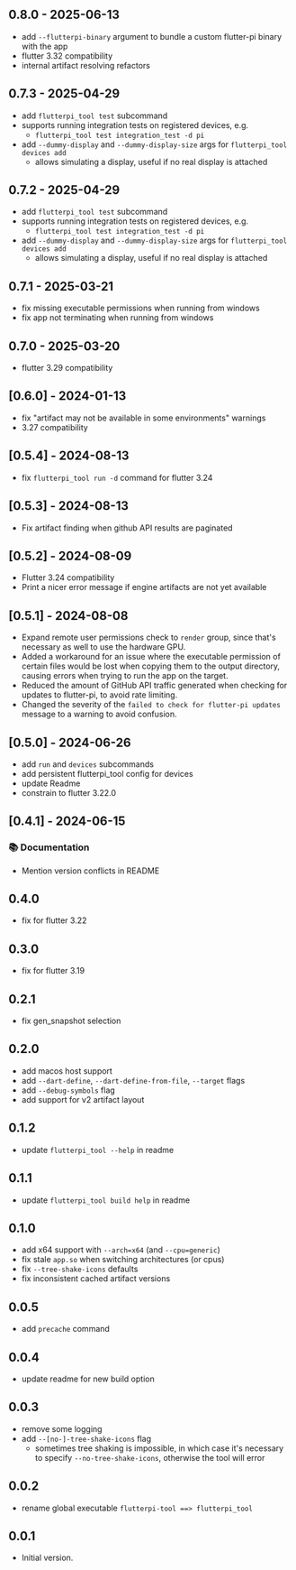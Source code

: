 ## 0.8.0 - 2025-06-13
- add `--flutterpi-binary` argument to bundle a custom flutter-pi binary
  with the app
- flutter 3.32 compatibility
- internal artifact resolving refactors

## 0.7.3 - 2025-04-29
- add `flutterpi_tool test` subcommand
- supports running integration tests on registered devices, e.g.
  - `flutterpi_tool test integration_test -d pi`
- add `--dummy-display` and `--dummy-display-size` args for `flutterpi_tool devices add`
  - allows simulating a display, useful if no real display is attached

## 0.7.2 - 2025-04-29
- add `flutterpi_tool test` subcommand
- supports running integration tests on registered devices, e.g.
  - `flutterpi_tool test integration_test -d pi`
- add `--dummy-display` and `--dummy-display-size` args for `flutterpi_tool devices add`
  - allows simulating a display, useful if no real display is attached

## 0.7.1 - 2025-03-21
- fix missing executable permissions when running from windows
- fix app not terminating when running from windows

## 0.7.0 - 2025-03-20
- flutter 3.29 compatibility

## [0.6.0] - 2024-01-13
- fix "artifact may not be available in some environments" warnings
- 3.27 compatibility

## [0.5.4] - 2024-08-13
- fix `flutterpi_tool run -d` command for flutter 3.24

## [0.5.3] - 2024-08-13
- Fix artifact finding when github API results are paginated

## [0.5.2] - 2024-08-09
- Flutter 3.24 compatibility
- Print a nicer error message if engine artifacts are not yet available

## [0.5.1] - 2024-08-08
- Expand remote user permissions check to `render` group, since that's necessary as well to use the hardware GPU.
- Added a workaround for an issue where the executable permission of certain files would be lost when copying them to the output directory, causing errors when trying to run the app on the target.
- Reduced the amount of GitHub API traffic generated when checking for updates to flutter-pi, to avoid rate limiting.
- Changed the severity of the `failed to check for flutter-pi updates` message to a warning to avoid confusion.

## [0.5.0] - 2024-06-26

- add `run` and `devices` subcommands
- add persistent flutterpi_tool config for devices
- update Readme
- constrain to flutter 3.22.0

## [0.4.1] - 2024-06-15

### 📚 Documentation

- Mention version conflicts in README

## 0.4.0

- fix for flutter 3.22

## 0.3.0

- fix for flutter 3.19

## 0.2.1

- fix gen_snapshot selection

## 0.2.0

- add macos host support
- add `--dart-define`, `--dart-define-from-file`, `--target` flags
- add `--debug-symbols` flag
- add support for v2 artifact layout

## 0.1.2

- update `flutterpi_tool --help` in readme

## 0.1.1

- update `flutterpi_tool build help` in readme

## 0.1.0

- add x64 support with `--arch=x64` (and `--cpu=generic`)
- fix stale `app.so` when switching architectures (or cpus)
- fix `--tree-shake-icons` defaults
- fix inconsistent cached artifact versions 

## 0.0.5

- add `precache` command

## 0.0.4

- update readme for new build option

## 0.0.3

- remove some logging
- add `--[no-]-tree-shake-icons` flag
  - sometimes tree shaking is impossible, in which case
    it's necessary to specify `--no-tree-shake-icons`, otherwise
    the tool will error

## 0.0.2

- rename global executable `flutterpi-tool ==> flutterpi_tool`

## 0.0.1

- Initial version.
